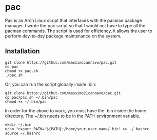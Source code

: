 pac
===

Pac is an Arch Linux script that interfaces with the pacman package manager. I wrote the pac script so that I would not have to type all the pacman commands. The script is used for efficiency, it allows the user to perform day-to-day package maintenance on the system.

Installation
-----------

    git clone https://github.com/massimocannavo/pac.git
    cd pac
    chmod +x pac.sh
    ./pac.sh 

Or, you can run the script globally inside .bin:

    git clone https://github.com/massimo21cannavo/pac.git
    cp pac/pac.sh ~/.bin/pac
    chmod +x ~/.bin/pac
    
In order for the above to work, you must have the .bin inside the home directory. The ~/.bin needs to be in the PATH environment variable.

    mkdir ~/.bin 
    echo "export PATH="${PATH}:/home/your-user-name/.bin" >> ~/.bashrc
    source ~/.bashrc
